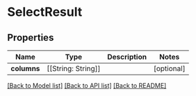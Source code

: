 # SelectResult

## Properties
Name | Type | Description | Notes
------------ | ------------- | ------------- | -------------
**columns** | [[String: String]] |  | [optional] 

[[Back to Model list]](../README.md#documentation-for-models) [[Back to API list]](../README.md#documentation-for-api-endpoints) [[Back to README]](../README.md)


